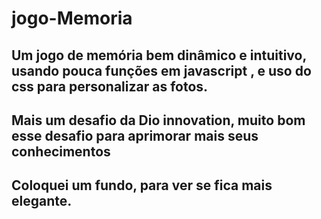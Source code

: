 # jogo-Memoria

## Um jogo de memória bem dinâmico e intuitivo, usando pouca funções em javascript , e uso do css para personalizar as fotos.
## Mais um desafio da Dio innovation, muito bom esse desafio para aprimorar mais seus conhecimentos
## Coloquei um fundo, para ver se fica mais elegante.
